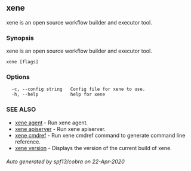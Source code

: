 ## xene

xene is an open source workflow builder and executor tool.

### Synopsis

xene is an open source workflow builder and executor tool.

```
xene [flags]
```

### Options

```
  -c, --config string   Config file for xene to use.
  -h, --help            help for xene
```

### SEE ALSO

* [xene agent](xene_agent.md)	 - Run xene agent.
* [xene apiserver](xene_apiserver.md)	 - Run xene apiserver.
* [xene cmdref](xene_cmdref.md)	 - Run xene cmdref command to generate command line reference.
* [xene version](xene_version.md)	 - Displays the version of the current build of xene.

###### Auto generated by spf13/cobra on 22-Apr-2020

